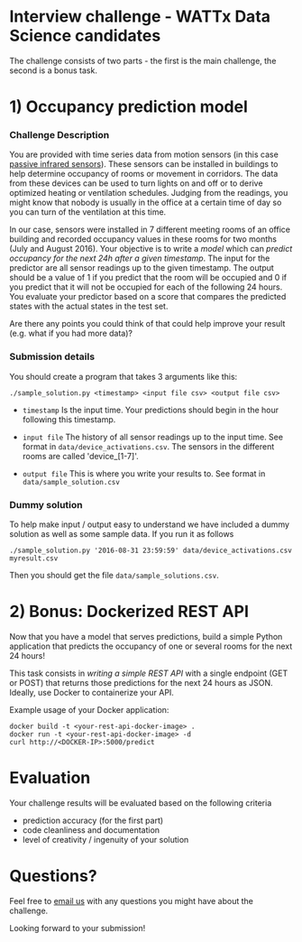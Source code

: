 #  Interview challenge - WATTx Data Science candidates

The challenge consists of two parts - the first is the main challenge, the second is a bonus task.

# 1) Occupancy prediction model

### Challenge Description

You are provided with time series data from motion sensors (in this case [passive infrared sensors](https://en.wikipedia.org/wiki/Passive_infrared_sensor)). These sensors can be installed in buildings to help determine occupancy of rooms or movement in corridors. The data from these devices can be used to turn lights on and off or to derive optimized heating or ventilation schedules. Judging from the readings, you might know that nobody is usually in the office at a certain time of day so you can turn of the ventilation at this time. 

In our case, sensors were installed in 7 different meeting rooms of an office building and recorded occupancy values in these rooms for two months (July and August 2016). Your objective is to write a *model* which can *predict occupancy for the next 24h after a given timestamp*. The input for the predictor are all sensor readings up to the given timestamp. The output should be a value of 1 if you predict that the room will be occupied and 0 if you predict that it will not be occupied for each of the following 24 hours. You evaluate your predictor based on a score that compares the predicted states with the actual states in the test set.

Are there any points you could think of that could help improve your result (e.g. what if you had more data)?

### Submission details

You should create a program that takes 3 arguments like this:

    ./sample_solution.py <timestamp> <input file csv> <output file csv>

* `timestamp` Is the input time. Your predictions should begin in
the hour following this timestamp.
* `input file` The history of all sensor readings up to the input time. See
format in `data/device_activations.csv`. The sensors in the different rooms are called 'device_[1-7]'.

* `output file` This is where you write your results to. See format in
`data/sample_solution.csv`

### Dummy solution

To help make input / output easy to understand we have included a dummy solution as well as some sample data. If you run it as follows

    ./sample_solution.py '2016-08-31 23:59:59' data/device_activations.csv myresult.csv

Then you should get the file `data/sample_solutions.csv`.


# 2) Bonus: Dockerized REST API

Now that you have a model that serves predictions, build a simple Python application that predicts the occupancy of one or several rooms for the next 24 hours!

This task consists in *writing a simple REST API* with a single endpoint (GET or POST) that returns those predictions for the next 24 hours as JSON. Ideally, use Docker to containerize your API.

Example usage of your Docker application:

    docker build -t <your-rest-api-docker-image> .
    docker run -t <your-rest-api-docker-image> -d
    curl http://<DOCKER-IP>:5000/predict


# Evaluation

Your challenge results will be evaluated based on the following criteria
- prediction accuracy (for the first part)
- code cleanliness and documentation
- level of creativity / ingenuity of your solution

# Questions?
Feel free to [email us](mailto:ds@wattx.io) with any questions you might have about the challenge.

Looking forward to your submission!
